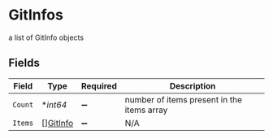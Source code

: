 # GitInfos

a list of GitInfo objects


## Fields

| Field                                       | Type                                        | Required                                    | Description                                 |
| ------------------------------------------- | ------------------------------------------- | ------------------------------------------- | ------------------------------------------- |
| `Count`                                     | **int64*                                    | :heavy_minus_sign:                          | number of items present in the items array  |
| `Items`                                     | [][GitInfo](../../models/shared/gitinfo.md) | :heavy_minus_sign:                          | N/A                                         |